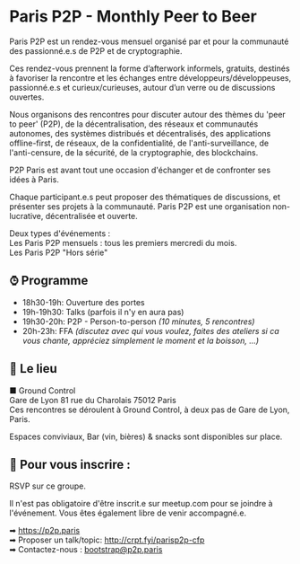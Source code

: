 # Paris P2P - Monthly Peer to Beer

Paris P2P est un rendez-vous mensuel organisé par et pour la communauté des passionné.e.s de P2P et de cryptographie.

Ces rendez-vous prennent la forme d’afterwork informels, gratuits, destinés à favoriser la rencontre et les échanges entre développeurs/développeuses, passionné.e.s et curieux/curieuses, autour d’un verre ou de discussions ouvertes.

Nous organisons des rencontres pour discuter autour des thèmes du 'peer to peer' (P2P), de la décentralisation, des réseaux et communautés autonomes, des systèmes distribués et décentralisés, des applications offline-first, de réseaux, de la confidentialité, de l'anti-surveillance, de l'anti-censure, de la sécurité, de la cryptographie, des blockchains.

P2P Paris est avant tout une occasion d'échanger et de confronter ses idées à Paris.

Chaque participant.e.s peut proposer des thématiques de discussions, et présenter ses projets à la communauté.
Paris P2P est une organisation non-lucrative, décentralisée et ouverte.

Deux types d'événements :<br />
Les Paris P2P mensuels : tous les premiers mercredi du mois.<br />
Les Paris P2P "Hors série"

## ⌚︎ Programme

* 18h30-19h: Ouverture des portes
* 19h-19h30: Talks (parfois il n'y en aura pas)
* 19h30-20h: P2P - Person-to-person _(10 minutes, 5 rencontres)_
* 20h-23h: FFA _(discutez avec qui vous voulez, faites des ateliers si ca vous chante, appréciez simplement le moment et la boisson, ...)_

## 🗼 Le lieu

■ Ground Control<br />
Gare de Lyon  81 rue du Charolais  75012 Paris<br />
Ces rencontres se déroulent à Ground Control, à deux pas de Gare de Lyon, Paris.

Espaces conviviaux, Bar (vin, bières) & snacks sont disponibles sur place.

## 📡 Pour vous inscrire :

RSVP sur ce groupe.

Il n'est pas obligatoire d'être inscrit.e sur meetup.com pour se joindre à l'événement. Vous êtes également libre de venir accompagné.e.

➡ https://p2p.paris<br />
➡ Proposer un talk/topic: http://crpt.fyi/parisp2p-cfp<br />
➡ Contactez-nous : bootstrap@p2p.paris
